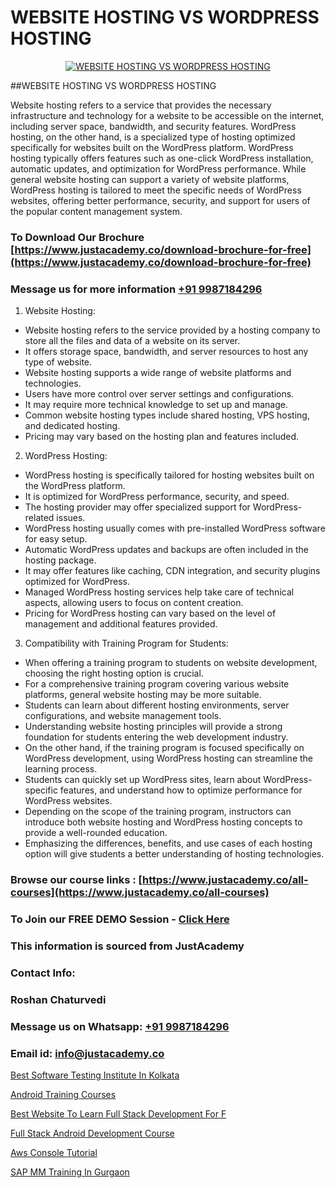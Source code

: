 # WEBSITE HOSTING VS WORDPRESS HOSTING

<p align="center">
  <a href="https://justacademy.co/program-detail/full-stack-web-development">
    <img src="https://justacademy.co/storage2/program_images/1704700371.webp" alt="WEBSITE HOSTING VS WORDPRESS HOSTING">
  </a>
</p>
##WEBSITE HOSTING VS WORDPRESS HOSTING

Website hosting refers to a service that provides the necessary infrastructure and technology for a website to be accessible on the internet, including server space, bandwidth, and security features. WordPress hosting, on the other hand, is a specialized type of hosting optimized specifically for websites built on the WordPress platform. WordPress hosting typically offers features such as one-click WordPress installation, automatic updates, and optimization for WordPress performance. While general website hosting can support a variety of website platforms, WordPress hosting is tailored to meet the specific needs of WordPress websites, offering better performance, security, and support for users of the popular content management system.
### To Download Our Brochure [https://www.justacademy.co/download-brochure-for-free](https://www.justacademy.co/download-brochure-for-free)
### Message us for more information [+91 9987184296](https://api.whatsapp.com/send?phone=919987184296)
1) Website Hosting:
- Website hosting refers to the service provided by a hosting company to store all the files and data of a website on its server.
- It offers storage space, bandwidth, and server resources to host any type of website.
- Website hosting supports a wide range of website platforms and technologies.
- Users have more control over server settings and configurations.
- It may require more technical knowledge to set up and manage.
- Common website hosting types include shared hosting, VPS hosting, and dedicated hosting.
- Pricing may vary based on the hosting plan and features included.

2) WordPress Hosting:
- WordPress hosting is specifically tailored for hosting websites built on the WordPress platform.
- It is optimized for WordPress performance, security, and speed.
- The hosting provider may offer specialized support for WordPress-related issues.
- WordPress hosting usually comes with pre-installed WordPress software for easy setup.
- Automatic WordPress updates and backups are often included in the hosting package.
- It may offer features like caching, CDN integration, and security plugins optimized for WordPress.
- Managed WordPress hosting services help take care of technical aspects, allowing users to focus on content creation.
- Pricing for WordPress hosting can vary based on the level of management and additional features provided.

3) Compatibility with Training Program for Students:
- When offering a training program to students on website development, choosing the right hosting option is crucial.
- For a comprehensive training program covering various website platforms, general website hosting may be more suitable.
- Students can learn about different hosting environments, server configurations, and website management tools.
- Understanding website hosting principles will provide a strong foundation for students entering the web development industry.
- On the other hand, if the training program is focused specifically on WordPress development, using WordPress hosting can streamline the learning process.
- Students can quickly set up WordPress sites, learn about WordPress-specific features, and understand how to optimize performance for WordPress websites.
- Depending on the scope of the training program, instructors can introduce both website hosting and WordPress hosting concepts to provide a well-rounded education.
- Emphasizing the differences, benefits, and use cases of each hosting option will give students a better understanding of hosting technologies.

### Browse our course links : [https://www.justacademy.co/all-courses](https://www.justacademy.co/all-courses) 
### To Join our FREE DEMO Session - [Click Here](https://www.justacademy.co/register-for-course-demo)


### This information is sourced from JustAcademy
### Contact Info:
### Roshan Chaturvedi
### Message us on Whatsapp: [+91 9987184296](https://api.whatsapp.com/send?phone=919987184296)
### Email id: [info@justacademy.co](mailto:info@justacademy.co)
                
[Best Software Testing Institute In Kolkata](https://www.linkedin.com/pulse/best-software-testing-institute-kolkata-justacademy-pune-kue8c?trackingId=vggk6%2Fhp0P%2FwtkhBonYXxA%3D%3D&lipi=urn%3Ali%3Apage%3Ad_flagship3_company_admin%3BGzpHiwsYRr22lJjP82PYtA%3D%3D)

[Android Training Courses](https://www.linkedin.com/pulse/android-training-courses-justacademy-mumbai-dgyuf/)

[Best Website To Learn Full Stack Development For F](https://medium.com/@AkashSingh2052/best-website-to-learn-full-stack-development-for-f-01170bac8624)

[Full Stack Android Development Course](https://medium.com/@ranepooja/full-stack-android-development-course-f95ce00f24ec)

[Aws Console Tutorial](https://justacademyin.github.io/justacademy/aws-console-tutorial)

[SAP MM Training In Gurgaon](https://justacademyin.github.io/Articles/SAP-MM-Training-In-Gurgaon)

